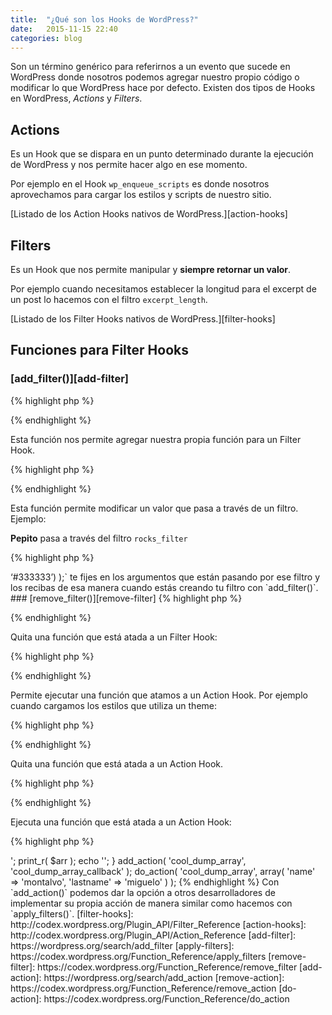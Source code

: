 ```yaml
---
title:  "¿Qué son los Hooks de WordPress?"
date:   2015-11-15 22:40
categories: blog
---
```

Son un término genérico para referirnos a un evento que sucede en WordPress
donde nosotros podemos agregar nuestro propio código o modificar lo que WordPress
hace por defecto. Existen dos tipos de Hooks en WordPress, _Actions_ y _Filters_.

## Actions

Es un Hook que se dispara en un punto determinado durante la ejecución
de WordPress y nos permite hacer algo en ese momento.

Por ejemplo en el Hook `wp_enqueue_scripts` es donde nosotros aprovechamos
para cargar los estilos y scripts de nuestro sitio.

[Listado de los Action Hooks nativos de WordPress.][action-hooks]

## Filters

Es un Hook que nos permite manipular y __siempre retornar un valor__.

Por ejemplo cuando necesitamos establecer la longitud para el excerpt
de un post lo hacemos con el filtro `excerpt_length`.

[Listado de los Filter Hooks nativos de WordPress.][filter-hooks]

## Funciones para Filter Hooks

### [add_filter()][add-filter]
{% highlight php %}
<?php add_filter( $tag, $function_to_add, $priority, $accepted_args ); ?>
{% endhighlight %}

Esta función nos permite agregar nuestra propia función para un Filter
Hook.

{% highlight php %}
<?php

function custom_excerpt_length( $length ) {
	return 20;
}
add_filter( 'excerpt_length', 'custom_excerpt_length', 999 );
{% endhighlight %}

En este ejemplo atamos la función `custom_excerpt_length` en el Filter Hook
`excerpt_length` para retornar el valor __20__.
Este valor está siendo utilizado por WordPress de la siguiente manera
para establecer la longitud del excerpt de un post.

{% highlight bash %}
/wphooks.dev/wp-includes/formatting.php:
 2813  		 * @param int $number The number of words. Default 55.
 2814  		 */
 2815: 		$excerpt_length = apply_filters( 'excerpt_length', 55 );
 2816  		/**
 2817  		 * Filter the string in the "more" link displayed after a trimmed excerpt.

1 match in 1 file
{% endhighlight %}

WordPress por default le está pasando un valor de __55__ al filtro `excerpt_length`.
Si nosotros no hacemos nada en ese filtro por default la longitud será __55__.

### [apply_filters()][apply-filters]

{% highlight php %}
<?php apply_filters( $tag, $value, $var ... ); ?>
{% endhighlight %}


Esta función permite modificar un valor que pasa a través de un filtro. Ejemplo:

__Pepito__ pasa a través del filtro `rocks_filter`

{% highlight php %}
<?php

echo apply_filters( 'rocks_filter', 'Pepito' );
{% endhighlight %}

Si no existe el filtro aún, el valor que se imprime es simplemente __Pepito__.
Si lo dejamos así quiere decir que le estamos dando la oportunidad a otros
desarrolladores de implementar su propio filtro con `add_filter()` para modificar
este valor.

{% highlight php %}
<?php

function rocks_callback( $name ) {
	return "$name Rocks!!!";
}
add_filter( 'rocks_filter', 'rocks_callback' );

echo apply_filters( 'rocks_filter', 'Pepito' );
{% endhighlight %}

Cuando implementamos el filtro `rocks_filter` el valor que se imprime es __Pepito Rocks!!!__.

Es importante que cuando tu veas `apply_filters( ‘filter_name’, array(‘color’ => ‘#333333’)  );`
te fijes en los argumentos que están pasando por ese filtro y los
recibas de esa manera cuando estás creando tu filtro con `add_filter()`.

### [remove_filter()][remove-filter]

{% highlight php %}
<?php remove_filter( $tag, $function_to_remove, $priority ); ?>
{% endhighlight %}

Quita una función que está atada a un Filter Hook:

{% highlight php %}
<?php

remove_filter( 'the_content', 'do_shortcode', 11);
{% endhighlight %}

## Funciones para Action Hooks

### [add_action()][add-action]

{% highlight php %}
<?php add_action( $hook, $function_to_add, $priority, $accepted_args ); ?>
{% endhighlight %}

Permite ejecutar una función que atamos a un Action Hook.
Por ejemplo cuando cargamos los estilos que utiliza un theme:

{% highlight php %}
<?php

function theme_styles() {

	wp_enqueue_style( 'google_fonts', 'https://fonts.googleapis.com/css?family=Open+Sans' );

}
add_action( 'wp_enqueue_scripts', 'theme_styles' );
{% endhighlight %}

### [remove_action()][remove-action]

{% highlight php %}
<?php remove_action( $tag, $function_to_remove, $priority ); ?>
{% endhighlight %}

Quita una función que está atada a un Action Hook.

{% highlight php %}
<?php

remove_action( 'wp_enqueue_scripts', 'theme_styles' );
{% endhighlight %}

### [do_action()][add-action]

{% highlight php %}
<?php do_action( $tag, $arg ); ?>
{% endhighlight %}

Ejecuta una función que está atada a un Action Hook:

{% highlight php %}
<?php

function cool_dump_array_callback( $arr ) {
    echo '<pre>';
    print_r( $arr );
    echo '</pre>';
}
add_action( 'cool_dump_array', 'cool_dump_array_callback' );

do_action( 'cool_dump_array', array( 'name' => 'montalvo', 'lastname' => 'miguelo' ) );
{% endhighlight %}

Con `add_action()` podemos dar la opción a otros desarrolladores de
implementar su propia acción de manera similar como hacemos con `apply_filters()`.

[filter-hooks]: http://codex.wordpress.org/Plugin_API/Filter_Reference
[action-hooks]: http://codex.wordpress.org/Plugin_API/Action_Reference
[add-filter]: https://wordpress.org/search/add_filter
[apply-filters]: https://codex.wordpress.org/Function_Reference/apply_filters
[remove-filter]: https://codex.wordpress.org/Function_Reference/remove_filter
[add-action]: https://wordpress.org/search/add_action
[remove-action]: https://codex.wordpress.org/Function_Reference/remove_action
[do-action]: https://codex.wordpress.org/Function_Reference/do_action
